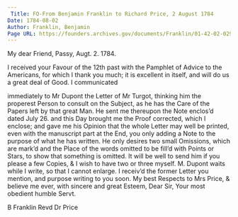 ```yaml
---
 Title: FO-From Benjamin Franklin to Richard Price, 2 August 1784
Date: 1784-08-02
Author: Franklin, Benjamin
Page URL: https://founders.archives.gov/documents/Franklin/01-42-02-0292
---
```



My dear Friend,
Passy, Augt. 2. 1784.

I received your Favour of the 12th past with the Pamphlet of Advice to the Americans, for which I thank you much; it is excellent in itself, and will do us a great deal of Good. I communicated

immediately to Mr Dupont the Letter of Mr Turgot, thinking him the properest Person to consult on the Subject, as he has the Care of the Papers left by that great Man. He sent me thereupon the Note enclos’d dated July 26. and this Day brought me the Proof corrected, which I enclose; and gave me his Opinion that the whole Letter may well be printed, even with the manuscript part at the End, you only adding a Note to the purpose of what he has written. He only desires two small Omissions, which are mark’d and the Place of the words omitted to be fill’d with Points or Stars, to show that something is omitted. It will be well to send him if you please a few Copies, & I wish to have two or three myself.
M. Dupont waits while I write, so that I cannot enlarge. I receiv’d the former Letter you mention, and purpose writing to you soon. My best Respects to Mrs Price, & believe me ever, with sincere and great Esteem, Dear Sir, Your most obedient humble Servt.

B Franklin
Revd Dr Price



